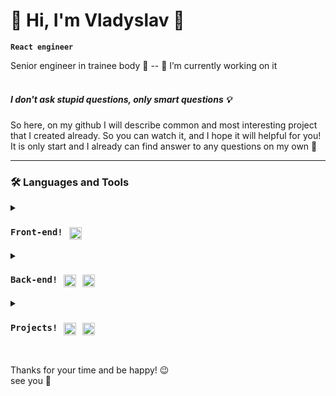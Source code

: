 # 👀 Hi, I'm Vladyslav 👋
**`React engineer`**

Senior engineer in trainee body 🤫 -- 🔭 I’m currently working on it</br><br/>


##### I don't ask stupid questions, only smart questions 💡


So here, on my github I will describe common and most interesting project that I created already. So you can watch it, and I hope it will helpful for you!</br> It is only start and I already can find answer to any questions on my own 🦾 <br/>

<hr>

### 🛠 Languages and Tools


<details>
 <summary><h3 style="display: flex;"><code>Front-end!</code><img alt="Java" width="20px" style="padding-right:10px; padding-left:10px;" src="https://cdn.jsdelivr.net/gh/devicons/devicon/icons/react/react-original.svg" /></h3></summary>
 
<p>Main set React-Redux</br>Fetching, and render data, create apps.</br>Had practice with:</br>
<code>react-redux, styled-components, TailWind, socket.io</code></p></br>



<h3>React</h3>
<p>React-router, reactHooks, Context, LocalStorage, tailwind styles app: todos, posts, async fetches</br>Pagination </br>Authentication</br>validation forms</br>animations</p></br></br>



<h3>Redux</h3>
<p>Some good experience work with Redux, Redux/toolkit:</br>thunk </br>RTQ</br>Redux/saga</p></br></br>



<h3>HTML,CSS</h3>
<p>Standart skills about this, query breackpoints, validations, animations, adaptive layouts,understanding of HTML semantic.</p></br>
</details>




<details>
 <summary><h3 style="display: flex;"><code>Back-end!</code><img alt="Java" width="20px" style="padding-right:10px; padding-left:10px;" src="https://cdn.jsdelivr.net/gh/devicons/devicon/icons/javascript/javascript-original.svg" /><img width="20px" style="padding-right:10px;" src="https://cdn.jsdelivr.net/gh/devicons/devicon/icons/nodejs/nodejs-original-wordmark.svg" /></h3></summary>
 
 
<p>I have experience in creating Rest-API and full CRUD functionality with Node, MongoDB, some knowlenge about mySQL</br></br></p>



<h3>JavaScript</h3>
<code>Good experience work with collections, arrays/object methods.</code></br></br>



<h3>NodeJs</h3>
<code>Express, mongoose, bcrypt,jwt-tokens, cors, dotenv and another. </code></br></br>



<h3>MongoDB</h3>
<p>Some practice with it, and with node-mongoose</p></br>



<h3>MySql </h3>
<p>Some practice with structure and proecting collections</p></br></br>
</details>






<details>
 <summary><h3 style="display: flex;"><code>Projects!</code><img alt="Java" width="20px" style="padding-right:10px; padding-left:10px;" src="https://cdn.jsdelivr.net/gh/devicons/devicon/icons/react/react-original.svg" /><img width="20px" style="padding-right:10px;" src="https://cdn.jsdelivr.net/gh/devicons/devicon/icons/nodejs/nodejs-original-wordmark.svg" /></h3></summary>

 <p>I had strong practice with mentor and couple interesting test tasks from different companies 🦾!</p><br/><br/><br/>

 

<h3>React app google-auth(firebase)</h3>
<code>React/redux-toolkit app with google/firebase auth</code>
<p>Use react, redux-toolkit stack, outentication with firebase with google and mail. Tailwind styling.
<br/>https://github.com/VladyslavProtchenko/OnlineShop-google-auth</p></br>




<h3>React online-shop Material-UI</h3>
<code>React/redux-toolkit app, Material-UI style</code>
<p>Use react, redux-toolkit query stack, Paggination/filters on Material-UI and some Tailwind styles.
<br/>https://github.com/VladyslavProtchenko/OnlineShop-google-auth</p></br>




<h3>Star Wars app</h3>
<code>React-redux app about star wars movie</code>
<p>Use react, RTQ stack, work with async queries, with json data, render pages. Tailwind styling.<br/><br/> 
without-redux:
<br/>https://github.com/VladyslavProtchenko/star-wars<br/>
redux:
<br/>https://github.com/VladyslavProtchenko/REDUX-WARS</p></br>




<h3>MERN</h3>
<code>Frontend: React-redux, Backend:Node, express, mongoDB </code>
<p>MERN, Mongo-Express-React-Node, RTQ stack, I created server on Express with node, hashData, JWT access, refresh tokens, middlewares. Frontend simple pages about authentification.<br/>
<br/>https://github.com/VladyslavProtchenko/React-JS-Node-JS-Authentification</p></br>




<h3>Render posts</h3>
<p>Page with rendered posts in clear javascript, using just JS :)</p>
<br/>https://github.com/VladyslavProtchenko/RENDER-POSTS</br></br>
</details>
<br />






Thanks for your time and be happy! 😉
</br>see you 🙌
</br>
